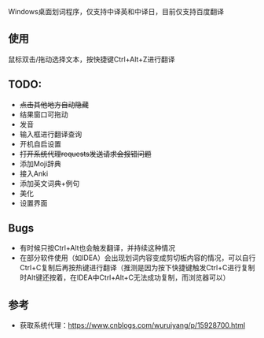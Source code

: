 Windows桌面划词程序，仅支持中译英和中译日，目前仅支持百度翻译

## 使用
鼠标双击/拖动选择文本，按快捷键Ctrl+Alt+Z进行翻译

## TODO:
- ~~点击其他地方自动隐藏~~
- 结果窗口可拖动
- 发音
- 输入框进行翻译查询
- 开机自启设置
- ~~打开系统代理requests发送请求会报错问题~~
- 添加Moji辞典
- 接入Anki
- 添加英文词典+例句
- 美化
- 设置界面

## Bugs

- 有时候只按Ctrl+Alt也会触发翻译，并持续这种情况
- 在部分软件使用（如IDEA）会出现划词内容变成剪切板内容的情况，可以自行Ctrl+C复制后再按热键进行翻译（推测是因为按下快捷键触发Ctrl+C进行复制时Alt键还按着，在IDEA中Ctrl+Alt+C无法成功复制，而浏览器可以）

## 参考
- 获取系统代理：https://www.cnblogs.com/wuruiyang/p/15928700.html
